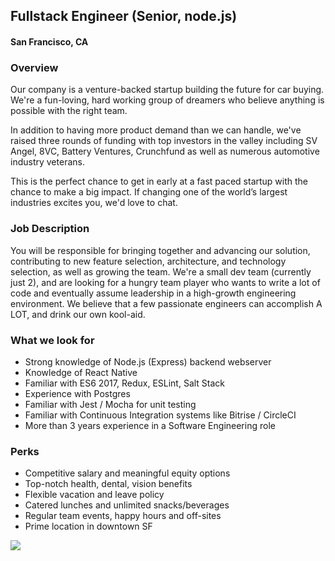 ## Fullstack Engineer (Senior, node.js) 
#### San Francisco, CA

### Overview
Our company is a venture-backed startup building the future for car buying. We're a fun-loving, hard working group of dreamers who believe anything is possible with the right team.

In addition to having more product demand than we can handle, we've raised three rounds of funding with top investors in the valley including SV Angel, 8VC, Battery Ventures, Crunchfund as well as numerous automotive industry veterans.

This is the perfect chance to get in early at a fast paced startup with the chance to make a big impact. If changing one of the world’s largest industries excites you, we'd love to chat.

### Job Description
You will be responsible for bringing together and advancing our solution, contributing to new feature selection, architecture, and technology selection, as well as growing the team. 
We're a small dev team (currently just 2), and are looking for a hungry team player who wants to write a lot of code and eventually assume leadership in a high-growth engineering environment. We believe that a few passionate engineers can accomplish A LOT, and drink our own kool-aid.


### What we look for
+ Strong knowledge of Node.js (Express) backend webserver 
+ Knowledge of React Native 
+ Familiar with ES6 2017, Redux, ESLint, Salt Stack 
+ Experience with Postgres 
+ Familiar with Jest / Mocha for unit testing 
+ Familiar with Continuous Integration systems like Bitrise / CircleCI 
+ More than 3 years experience in a Software Engineering role

### Perks
+ Competitive salary and meaningful equity options 
+ Top-notch health, dental, vision benefits 
+ Flexible vacation and leave policy 
+ Catered lunches and unlimited snacks/beverages 
+ Regular team events, happy hours and off-sites 
+ Prime location in downtown SF


[<img src='https://dabuttonfactory.com/button.png?t=Apply&f=Calibri-Bold&ts=24&tc=fff&tshs=1&tshc=000&hp=20&vp=8&c=5&bgt=gradient&bgc=3d85c6&ebgc=073763'>](https://letsrockit.co/users/auth/github?job_id=uhjvzglneq-fullstack-engineer-senior-node-js)
